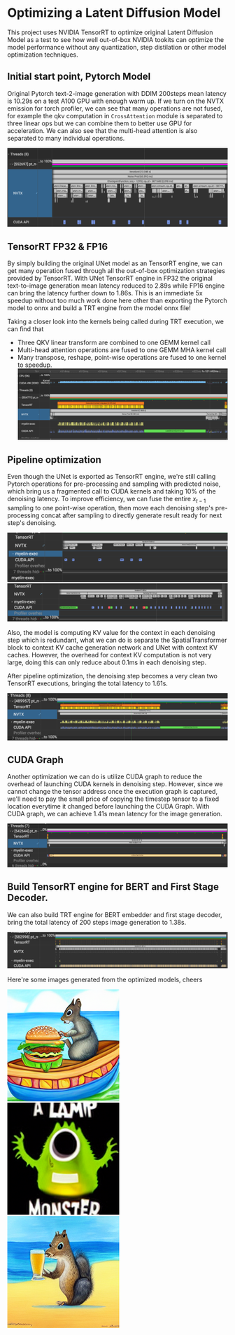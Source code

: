 # Optimizing a Latent Diffusion Model
This project uses NVIDIA TensorRT to optimize original Latent Diffusion Model as a test to see how well out-of-box NVIDIA tookits can optimize the model performance without any quantization, step distilation or other model optimization techniques.

## Initial start point, Pytorch Model
Original Pytorch text-2-image generation with DDIM 200steps mean latency is 10.29s on a test A100 GPU with enough warm up. If we turn on the NVTX emission for torch profiler, we can see that many operations are not fused, for example the qkv computation in `CrossAttention` module is separated to three linear ops but we can combine them to better use GPU for acceleration. We can also see that the multi-head attention is also separated to many individual operations.

![](assets/torch.png)

## TensorRT FP32 & FP16
By simply building the original UNet model as an TensorRT engine, we can get many operation fused through all the out-of-box optimization strategies provided by TensorRT. With UNet TensorRT engine in FP32 the original text-to-image generation mean latency reduced to 2.89s while FP16 engine can bring the latency further down to 1.86s. This is an immediate 5x speedup without too much work done here other than exporting the Pytorch model to onnx and build a TRT engine from the model onnx file!

Taking a closer look into the kernels being called during TRT execution, we can find that 
* Three QKV linear transform are combined to one GEMM kernel call
* Multi-head attention operations are fused to one GEMM MHA kernel call
* Many transpose, reshape, point-wise operations are fused to one kernel to speedup.
![](assets/trt_fp16.png)

## Pipeline optimization
Even though the UNet is exported as TensorRT engine, we're still calling Pytorch operations for pre-processing and sampling with predicted noise, which bring us a fragmented call to CUDA kernels and taking 10% of the denoising latency. To improve efficiency, we can fuse the entire $x_{t-1}$ sampling to one point-wise operation, then move each denoising step's pre-processing concat after sampling to directly generate result ready for next step's denoising.

![](assets/pipeline_pre.png)
![](assets/pipeline_post.png)

Also, the model is computing KV value for the context in each denoising step which is redundant, what we can do is separate the SpatialTransformer block to context KV cache generation network and UNet with context KV caches. However, the overhead for context KV computation is not very large, doing this can only reduce about 0.1ms in each denoising step.

After pipeline optimization, the denoising step becomes a very clean two TensorRT executions, bringing the total latency to 1.61s.

![](assets/pipeline.png)

## CUDA Graph
Another optimization we can do is utilize CUDA graph to reduce the overhead of launching CUDA kernels in denoising step. However, since we cannot change the tensor address once the execution graph is captured, we'll need to pay the small price of copying the timestep tensor to a fixed location everytime it changed before launching the CUDA Graph. With CUDA graph, we can achieve 1.41s mean latency for the image generation.

![](assets/cuda_graph.png)

## Build TensorRT engine for BERT and First Stage Decoder.
We can also build TRT engine for BERT embedder and first stage decoder, bring the total latency of 200 steps image generation to 1.38s.

![](assets/final.png)

Here're some images generated from the optimized models, cheers

![](assets/0009.png) ![](assets/0026.png) ![](assets/0046.png)
